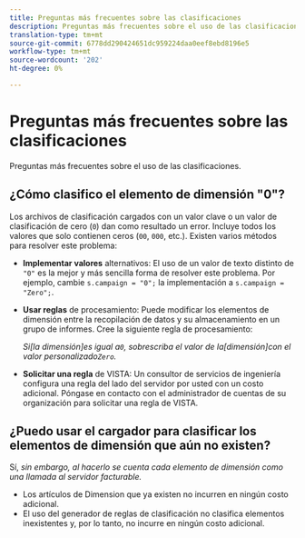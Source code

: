 ```yaml
---
title: Preguntas más frecuentes sobre las clasificaciones
description: Preguntas más frecuentes sobre el uso de las clasificaciones.
translation-type: tm+mt
source-git-commit: 6778dd290424651dc959224daa0eef8ebd8196e5
workflow-type: tm+mt
source-wordcount: '202'
ht-degree: 0%

---
```



# Preguntas más frecuentes sobre las clasificaciones

Preguntas más frecuentes sobre el uso de las clasificaciones.

## ¿Cómo clasifico el elemento de dimensión &quot;0&quot;?

Los archivos de clasificación cargados con un valor clave o un valor de clasificación de cero (`0`) dan como resultado un error. Incluye todos los valores que solo contienen ceros (`00`, `000`, etc.). Existen varios métodos para resolver este problema:

* **Implementar valores** alternativos: El uso de un valor de texto distinto de `"0"` es la mejor y más sencilla forma de resolver este problema. Por ejemplo, cambie `s.campaign = "0";` la implementación a `s.campaign = "Zero";`.

* **Usar reglas** de procesamiento: Puede modificar los elementos de dimensión entre la recopilación de datos y su almacenamiento en un grupo de informes. Cree la siguiente regla de procesamiento:

   *Si[la dimensión]es igual a`0`, sobrescriba el valor de la[dimensión]con el valor personalizado`Zero`.*

* **Solicitar una regla** de VISTA: Un consultor de servicios de ingeniería configura una regla del lado del servidor por usted con un costo adicional. Póngase en contacto con el administrador de cuentas de su organización para solicitar una regla de VISTA.

## ¿Puedo usar el cargador para clasificar los elementos de dimensión que aún no existen?

Sí, *sin embargo, al hacerlo se cuenta cada elemento de dimensión como una llamada al servidor facturable.*

* Los artículos de Dimension que ya existen no incurren en ningún costo adicional.
* El uso del generador de reglas de clasificación no clasifica elementos inexistentes y, por lo tanto, no incurre en ningún costo adicional.
